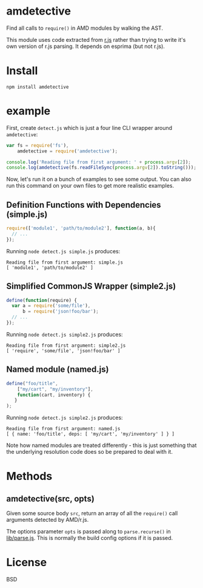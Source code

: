 # amdetective

Find all calls to `require()` in AMD modules by walking the AST.

This module uses code extracted from [r.js](https://github.com/jrburke/r.js) rather than trying to write it's own version of r.js parsing. It depends on esprima (but not r.js).

# Install

```
npm install amdetective
```

# example

First, create `detect.js` which is just a four line CLI wrapper around `amdetective`:

````js
var fs = require('fs'),
    amdetective = require('amdetective');

console.log('Reading file from first argument: ' + process.argv[2]);
console.log(amdetective(fs.readFileSync(process.argv[2]).toString()));
````

Now, let's run it on a bunch of examples to see some output. You can also run this command on your own files to get more realistic examples.

## Definition Functions with Dependencies (simple.js)

````js
require(['module1', 'path/to/module2'], function(a, b){
  // ...
});
````

Running `node detect.js simple.js` produces:

````
Reading file from first argument: simple.js
[ 'module1', 'path/to/module2' ]
````

## Simplified CommonJS Wrapper (simple2.js)

````js
define(function(require) {
  var a = require('some/file'),
      b = require('json!foo/bar');
  // ...
});
````

Running `node detect.js simple2.js` produces:

````
Reading file from first argument: simple2.js
[ 'require', 'some/file', 'json!foo/bar' ]
````

## Named module (named.js)

````js
define("foo/title",
    ["my/cart", "my/inventory"],
    function(cart, inventory) {
   }
);
````

Running `node detect.js simple2.js` produces:

````
Reading file from first argument: named.js
[ { name: 'foo/title', deps: [ 'my/cart', 'my/inventory' ] } ]
````

Note how named modules are treated differently - this is just something that the underlying resolution code does so be prepared to deal with it.

# Methods

## amdetective(src, opts)

Given some source body `src`, return an array of all the `require()` call arguments detected by AMD/r.js.

The options parameter `opts` is passed along to `parse.recurse()` in [lib/parse.js](https://github.com/mixu/amdetective/blob/master/lib/parse.js#L196). This is normally the build config options if it is passed.

# License

BSD
